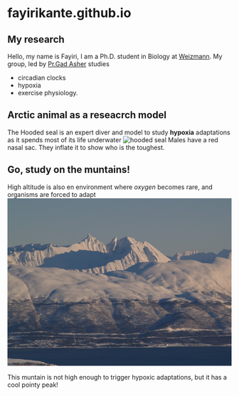 # fayirikante.github.io
## My research

Hello, my name is Fayiri, I am a Ph.D. student in Biology
at [Weizmann](https://www.weizmann.ac.il/pages/).
My group, led by [Pr.Gad Asher](https://www.weizmann.ac.il/Biomolecular_Sciences/Asher/home) studies 
- circadian clocks 
- hypoxia
- exercise physiology.

## Arctic animal as a reseacrch model

The Hooded seal is an expert diver and model to study **hypoxia** adaptations as it spends most of its life underwater
![hooded seal](https://critter.science/wp-content/uploads/2022/05/hs1a-1180x520.jpg)
Males have a red nasal sac. They inflate it to show who is the toughest.

## Go, study on the muntains!

High altitude is also en environment where *oxygen* becomes rare, and organisms are forced to adapt
![my pointiest mountain](P2154472_hamperokken.jpg)

This muntain is not high enough to trigger hypoxic adaptations, but it has a cool pointy peak!

